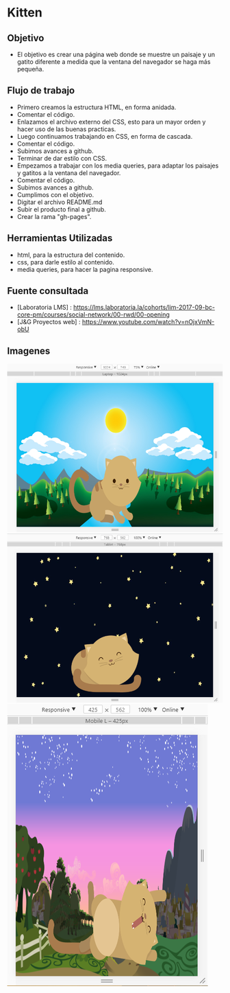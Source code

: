 # Kitten

## Objetivo

- El objetivo es crear una página web donde se muestre un paisaje y un gatito diferente a medida que la ventana del navegador se haga más pequeña.

## Flujo de trabajo

- Primero creamos la estructura HTML, en forma anidada.
- Comentar el código.
- Enlazamos el archivo externo del CSS, esto para un mayor orden y hacer uso de las buenas practicas.
- Luego continuamos trabajando en CSS, en forma de cascada.
- Comentar el código.
- Subimos avances a github.
- Terminar de dar estilo con CSS.
- Empezamos a trabajar con los media queries, para adaptar los paisajes y gatitos a la ventana del navegador.
- Comentar el código.
- Subimos avances a github.
- Cumplimos con el objetivo.
- Digitar el archivo README.md
- Subir el producto final a github.
- Crear la rama "gh-pages".

## Herramientas Utilizadas

- html, para la estructura del contenido.
- css, para darle estilo al contenido.
- media queries, para hacer la pagina responsive.

## Fuente consultada

- [Laboratoria LMS] : https://lms.laboratoria.la/cohorts/lim-2017-09-bc-core-pm/courses/social-network/00-rwd/00-opening
- [J&G Proyectos web] : https://www.youtube.com/watch?v=nOjxVmN-obU

## Imagenes  

![Kitten-cell](assets/images/cell.png)
![Kitten-tablet](assets/images/tablet.png)
![Kitten-desk](assets/images/desk.png)